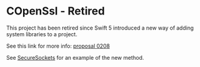 # COpenSsl - Retired

This project has been retired since Swift 5 introduced a new way of adding system libraries to a project.

See this link for more info: [proposal 0208](https://github.com/apple/swift-evolution/blob/master/proposals/0208-package-manager-system-library-targets.md)

See [SecureSockets](https://github.com/Balancingrock/SecureSockets) for an example of the new method.


